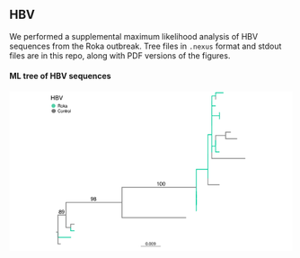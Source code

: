 ## HBV

We performed a supplemental maximum likelihood analysis of HBV sequences from the Roka outbreak. Tree files in `.nexus` format and stdout files are in this repo, along with PDF versions of the figures.

#### ML tree of HBV sequences

![](HBV_ML.png)
